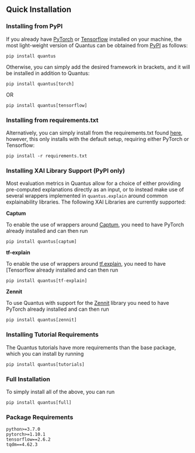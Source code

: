 ## Quick Installation

### Installing from PyPI

If you already have [PyTorch](https://pytorch.org/) or [Tensorflow](https://www.tensorflow.org) installed on your machine, 
the most light-weight version of Quantus can be obtained from [PyPI](https://pypi.org/project/quantus/) as follows:

```setup
pip install quantus
```

Otherwise, you can simply add the desired framework in brackets, and it will be installed in addition to Quantus:

```setup
pip install quantus[torch]
```

OR

```setup
pip install quantus[tensorflow]
```

### Installing from requirements.txt

Alternatively, you can simply install from the requirements.txt found [here](https://github.com/understandable-machine-intelligence-lab/Quantus/blob/main/requirements.txt),
however, this only installs with the default setup, requiring either PyTorch or Tensorflow:

```setup
pip install -r requirements.txt
```

### Installing XAI Library Support (PyPI only)

Most evaluation metrics in Quantus allow for a choice of either providing pre-computed explanations directly as an input,
or to instead make use of several wrappers implemented in `quantus.explain` around common explainability libraries.
The following XAI Libraries are currently supported:

**Captum**

To enable the use of wrappers around [Captum](https://captum.ai/), you need to have PyTorch already installed and can then run

```setup
pip install quantus[captum]
```

**tf-explain**

To enable the use of wrappers around [tf.explain](https://github.com/sicara/tf-explain), you need to have [Tensorflow already installed and can then run

```setup
pip install quantus[tf-explain]
```

**Zennit**

To use Quantus with support for the [Zennit](https://github.com/chr5tphr/zennit) library you need to have PyTorch already installed and can then run

```setup
pip install quantus[zennit]
```

### Installing Tutorial Requirements

The Quantus tutorials have more requirements than the base package, which you can install by running

```setup
pip install quantus[tutorials]
```

### Full Installation

To simply install all of the above, you can run

```setup
pip install quantus[full]
```

### Package Requirements

```
python>=3.7.0
pytorch>=1.10.1
tensorflow==2.6.2
tqdm==4.62.3
```